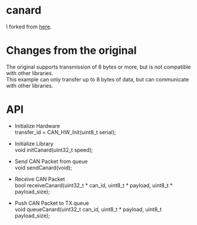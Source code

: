 # canard
I forked from [here](https://github.com/geosmall/UAVCAN-for-STM32-Arduino).

# Changes from the original
The original supports transmission of 8 bytes or more, but is not compatible with other libraries.   
This example can only transfer up to 8 bytes of data, but can communicate with other libraries.   

# API
- Initialize Hardware   
transfer_id = CAN_HW_Init(uint8_t serial);

- Initialize Library    
void initCanard(uint32_t speed);   

- Send CAN Packet from queue   
void sendCanard(void);   

- Receive CAN Packet   
bool receiveCanard(uint32_t * can_id, uint8_t * payload, uint8_t * payload_size);

- Push CAN Packet to TX queue   
void queueCanard(uint32_t can_id, uint8_t * payload, uint8_t payload_size);

